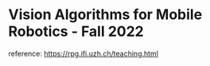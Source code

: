 # Vision Algorithms for Mobile Robotics - Fall 2022

reference: https://rpg.ifi.uzh.ch/teaching.html
